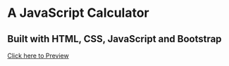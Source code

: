 # A JavaScript Calculator

## Built with HTML, CSS, JavaScript and Bootstrap

[Click here to Preview]()
